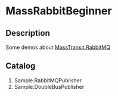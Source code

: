 # MassRabbitBeginner

## Description

Some demos about [MassTransit.RabbitMQ](https://github.com/MassTransit/MassTransit)

## Catalog

1. Sample.RabbitMQPublisher
2. Sample.DoubleBusPublisher